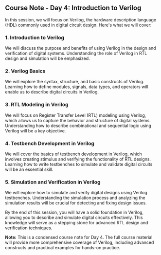 ## Course Note - Day 4: Introduction to Verilog

In this session, we will focus on Verilog, the hardware description language (HDL) commonly used in digital circuit design. Here's what we will cover:

### 1. Introduction to Verilog

We will discuss the purpose and benefits of using Verilog in the design and verification of digital systems. Understanding the role of Verilog in RTL design and simulation will be emphasized.

### 2. Verilog Basics

We will explore the syntax, structure, and basic constructs of Verilog. Learning how to define modules, signals, data types, and operators will enable us to describe digital circuits in Verilog.

### 3. RTL Modeling in Verilog

We will focus on Register Transfer Level (RTL) modeling using Verilog, which allows us to capture the behavior and structure of digital systems. Understanding how to describe combinational and sequential logic using Verilog will be a key objective.

### 4. Testbench Development in Verilog

We will cover the basics of testbench development in Verilog, which involves creating stimulus and verifying the functionality of RTL designs. Learning how to write testbenches to simulate and validate digital circuits will be an essential skill.

### 5. Simulation and Verification in Verilog

We will explore how to simulate and verify digital designs using Verilog testbenches. Understanding the simulation process and analyzing the simulation results will be crucial for detecting and fixing design issues.

By the end of this session, you will have a solid foundation in Verilog, allowing you to describe and simulate digital circuits effectively. This knowledge will serve as a stepping stone for advanced RTL design and verification techniques.

**Note:** This is a condensed course note for Day 4. The full course material will provide more comprehensive coverage of Verilog, including advanced constructs and practical examples for hands-on practice.
